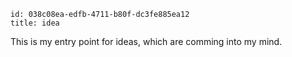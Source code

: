 ```
id: 038c08ea-edfb-4711-b80f-dc3fe885ea12
title: idea
```

This is my entry point for ideas, which are comming into my mind.

